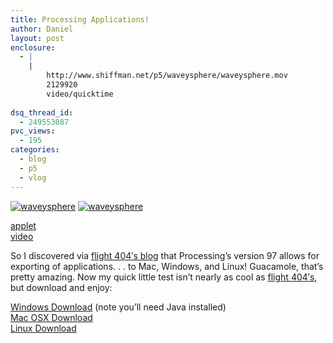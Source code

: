 ```yaml
---
title: Processing Applications!
author: Daniel
layout: post
enclosure:
  - |
    |
        http://www.shiffman.net/p5/waveysphere/waveysphere.mov
        2129920
        video/quicktime
        
dsq_thread_id:
  - 249553087
pvc_views:
  - 195
categories:
  - blog
  - p5
  - vlog
---
```

<p><a href="http://www.shiffman.net/p5/waveysphere/"><img src="http://www.shiffman.net/p5/waveysphere/waveysphere1.jpg" alt="waveysphere"/></a> <a href="http://www.shiffman.net/p5/waveysphere/waveysphere.mov"><img src="http://www.shiffman.net/p5/waveysphere/waveysphere2.jpg" alt="waveysphere"/></a></p>
<p><a href="http://www.shiffman.net/p5/waveysphere/">applet</a><br />
<a href="http://www.shiffman.net/p5/waveysphere/waveysphere.mov">video</a></p>
<p>So I discovered via <a href="http://www.flight404.com/blog/?p=24">flight 404&#8242;s blog</a> that Processing&#8217;s version 97 allows for exporting of applications. . . to Mac, Windows, and Linux!  Guacamole, that&#8217;s pretty amazing.   Now my quick little test isn&#8217;t nearly as cool as <a href="http://www.flight404.com/blog/?p=24">flight 404&#8242;s</a>, but download and enjoy:</p>
<p><a href="http://www.shiffman.net/p5/waveysphere/wacky_windows.zip">Windows Download</a> (note you&#8217;ll need Java installed)<br />
<a href="http://www.shiffman.net/p5/waveysphere/wacky_mac.zip">Mac OSX Download</a><br />
<a href="http://www.shiffman.net/p5/waveysphere/wacky_linux.zip">Linux Download</a></p>
